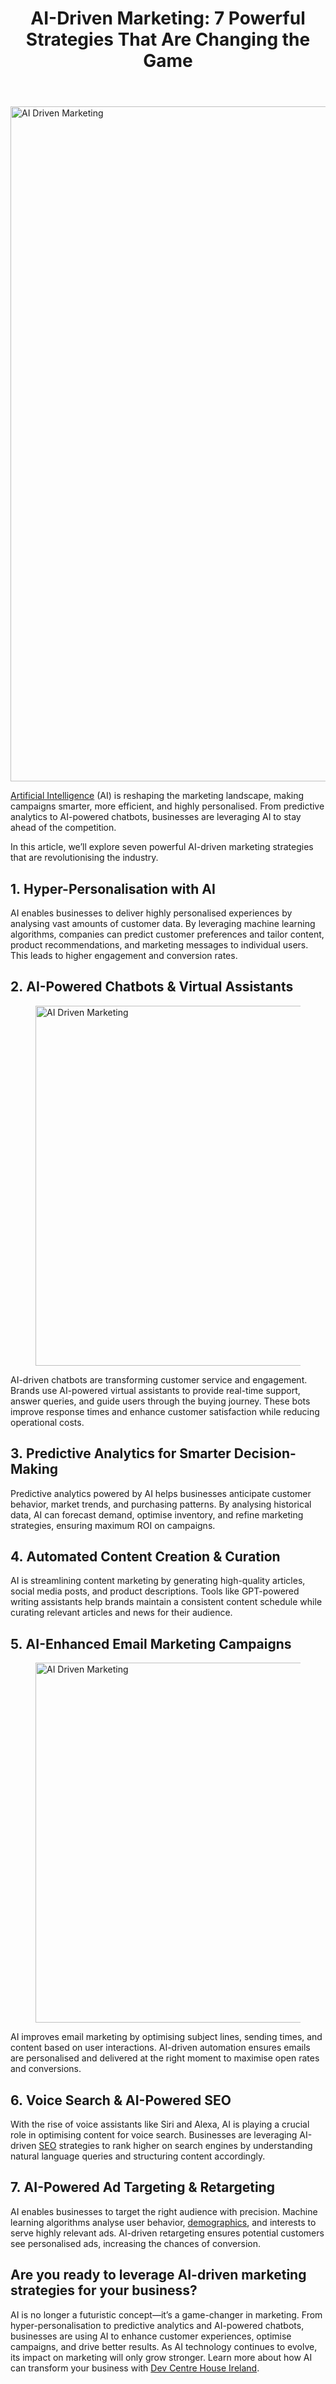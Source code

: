
<div class="inside-article">
<header aria-label="Content" class="entry-header">
<h1 class="entry-title" itemprop="headline">AI-Driven Marketing: 7 Powerful Strategies That Are Changing the Game</h1> 
</header>
<div class="featured-image cv-col-12 post-image">
<img alt="AI Driven Marketing" class="size-full cv-col-12 wp-post-image" decoding="async" fetchpriority="high" height="1080" itemprop="image" sizes="(max-width: 1920px) 100vw, 1920px" src="https://www.devcentrehouse.eu/blogs/wp-content/uploads/2025/04/427981027-20722c5d-5783-4d78-a807-76b2ac9a980e.jpg" srcset="https://www.devcentrehouse.eu/blogs/wp-content/uploads/2025/04/427981027-20722c5d-5783-4d78-a807-76b2ac9a980e.jpg 1920w, https://www.devcentrehouse.eu/blogs/wp-content/uploads/2025/04/427981027-20722c5d-5783-4d78-a807-76b2ac9a980e-300x169.jpg 300w, https://www.devcentrehouse.eu/blogs/wp-content/uploads/2025/04/427981027-20722c5d-5783-4d78-a807-76b2ac9a980e-1024x576.jpg 1024w, https://www.devcentrehouse.eu/blogs/wp-content/uploads/2025/04/427981027-20722c5d-5783-4d78-a807-76b2ac9a980e-768x432.jpg 768w, https://www.devcentrehouse.eu/blogs/wp-content/uploads/2025/04/427981027-20722c5d-5783-4d78-a807-76b2ac9a980e-1536x864.jpg 1536w" style="aspect-ratio:0;" width="1920"/> </div>
<div class="entry-content" itemprop="text">
<p><a href="https://www.devcentrehouse.eu/en/services/artificial-intelligence">Artificial Intelligence</a> (AI) is reshaping the marketing landscape, making campaigns smarter, more efficient, and highly personalised. From predictive analytics to AI-powered chatbots, businesses are leveraging AI to stay ahead of the competition.</p>
<p>In this article, we’ll explore seven powerful AI-driven marketing strategies that are revolutionising the industry.</p>
<h2 class="wp-block-heading">1. <strong>Hyper-Personalisation with AI</strong></h2>
<p>AI enables businesses to deliver highly personalised experiences by analysing vast amounts of customer data. By leveraging machine learning algorithms, companies can predict customer preferences and tailor content, product recommendations, and marketing messages to individual users. This leads to higher engagement and conversion rates.</p>
<h2 class="wp-block-heading">2. <strong>AI-Powered Chatbots &amp; Virtual Assistants</strong></h2>
<figure class="wp-block-image size-large"><img alt="AI Driven Marketing" class="wp-image-1321" decoding="async" height="576" sizes="(max-width: 1024px) 100vw, 1024px" src="https://www.devcentrehouse.eu/blogs/wp-content/uploads/2025/04/427980973-15996ece-894f-4964-bad2-0c7505e48043-1024x576.jpg" srcset="https://www.devcentrehouse.eu/blogs/wp-content/uploads/2025/04/427980973-15996ece-894f-4964-bad2-0c7505e48043-1024x576.jpg 1024w, https://www.devcentrehouse.eu/blogs/wp-content/uploads/2025/04/427980973-15996ece-894f-4964-bad2-0c7505e48043-300x169.jpg 300w, https://www.devcentrehouse.eu/blogs/wp-content/uploads/2025/04/427980973-15996ece-894f-4964-bad2-0c7505e48043-768x432.jpg 768w, https://www.devcentrehouse.eu/blogs/wp-content/uploads/2025/04/427980973-15996ece-894f-4964-bad2-0c7505e48043-1536x864.jpg 1536w, https://www.devcentrehouse.eu/blogs/wp-content/uploads/2025/04/427980973-15996ece-894f-4964-bad2-0c7505e48043.jpg 1920w" width="1024"/></figure>
<p>AI-driven chatbots are transforming customer service and engagement. Brands use AI-powered virtual assistants to provide real-time support, answer queries, and guide users through the buying journey. These bots improve response times and enhance customer satisfaction while reducing operational costs.</p>
<h2 class="wp-block-heading">3. <strong>Predictive Analytics for Smarter Decision-Making</strong></h2>
<p>Predictive analytics powered by AI helps businesses anticipate customer behavior, market trends, and purchasing patterns. By analysing historical data, AI can forecast demand, optimise inventory, and refine marketing strategies, ensuring maximum ROI on campaigns.</p>
<h2 class="wp-block-heading">4. <strong>Automated Content Creation &amp; Curation</strong></h2>
<p>AI is streamlining content marketing by generating high-quality articles, social media posts, and product descriptions. Tools like GPT-powered writing assistants help brands maintain a consistent content schedule while curating relevant articles and news for their audience.</p>
<h2 class="wp-block-heading">5. <strong>AI-Enhanced Email Marketing Campaigns</strong></h2>
<figure class="wp-block-image size-large"><img alt="AI Driven Marketing" class="wp-image-1322" decoding="async" height="576" sizes="(max-width: 1024px) 100vw, 1024px" src="https://www.devcentrehouse.eu/blogs/wp-content/uploads/2025/04/427980910-0cd5bc5f-fb95-4cda-8685-b5f54754038e-1024x576.jpg" srcset="https://www.devcentrehouse.eu/blogs/wp-content/uploads/2025/04/427980910-0cd5bc5f-fb95-4cda-8685-b5f54754038e-1024x576.jpg 1024w, https://www.devcentrehouse.eu/blogs/wp-content/uploads/2025/04/427980910-0cd5bc5f-fb95-4cda-8685-b5f54754038e-300x169.jpg 300w, https://www.devcentrehouse.eu/blogs/wp-content/uploads/2025/04/427980910-0cd5bc5f-fb95-4cda-8685-b5f54754038e-768x432.jpg 768w, https://www.devcentrehouse.eu/blogs/wp-content/uploads/2025/04/427980910-0cd5bc5f-fb95-4cda-8685-b5f54754038e-1536x864.jpg 1536w, https://www.devcentrehouse.eu/blogs/wp-content/uploads/2025/04/427980910-0cd5bc5f-fb95-4cda-8685-b5f54754038e.jpg 1920w" width="1024"/></figure>
<p>AI improves email marketing by optimising subject lines, sending times, and content based on user interactions. AI-driven automation ensures emails are personalised and delivered at the right moment to maximise open rates and conversions.</p>
<h2 class="wp-block-heading">6. <strong>Voice Search &amp; AI-Powered SEO</strong></h2>
<p>With the rise of voice assistants like Siri and Alexa, AI is playing a crucial role in optimising content for voice search. Businesses are leveraging AI-driven <a href="https://en.wikipedia.org/wiki/Search_engine_optimization" rel="noreferrer noopener nofollow" target="_blank">SEO</a> strategies to rank higher on search engines by understanding natural language queries and structuring content accordingly.</p>
<h2 class="wp-block-heading">7. <strong>AI-Powered Ad Targeting &amp; Retargeting</strong></h2>
<p>AI enables businesses to target the right audience with precision. Machine learning algorithms analyse user behavior, <a href="https://en.wikipedia.org/wiki/Demography" rel="noreferrer noopener nofollow" target="_blank">demographics</a>, and interests to serve highly relevant ads. AI-driven retargeting ensures potential customers see personalised ads, increasing the chances of conversion.</p>
<h2 class="wp-block-heading">Are you ready to leverage AI-driven marketing strategies for your business?</h2>
<p>AI is no longer a futuristic concept—it’s a game-changer in marketing. From hyper-personalisation to predictive analytics and AI-powered chatbots, businesses are using AI to enhance customer experiences, optimise campaigns, and drive better results. As AI technology continues to evolve, its impact on marketing will only grow stronger. Learn more about how AI can transform your business with <a href="https://www.devcentrehouse.eu/en/">Dev Centre House Ireland</a>.</p>
<!--— Calendly inline widget begin ---->


<!--— Calendly inline widget end ---->
</div> <footer aria-label="Entry meta" class="entry-meta">
</footer>
</div>
